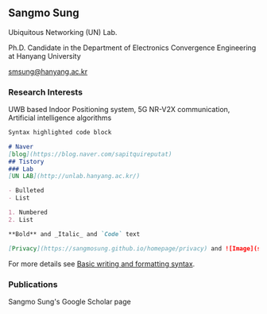 ## Sangmo Sung

Ubiquitous Networking (UN) Lab.

Ph.D. Candidate in the Department of Electronics Convergence Engineering at Hanyang University

smsung@hanyang.ac.kr

### Research Interests

UWB based Indoor Positioning system, 5G NR-V2X communication,
Artificial intelligence algorithms

```markdown
Syntax highlighted code block

# Naver
[blog](https://blog.naver.com/sapitquireputat)
## Tistory
### Lab
[UN LAB](http://unlab.hanyang.ac.kr/)

- Bulleted
- List

1. Numbered
2. List

**Bold** and _Italic_ and `Code` text

[Privacy](https://sangmosung.github.io/homepage/privacy) and ![Image](src)
```

For more details see [Basic writing and formatting syntax](https://docs.github.com/en/github/writing-on-github/getting-started-with-writing-and-formatting-on-github/basic-writing-and-formatting-syntax).

### Publications

Sangmo Sung's Google Scholar page
